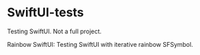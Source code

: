# SwiftUI-tests
Testing SwiftUI. Not a full project.

Rainbow SwiftUI: Testing SwiftUI with iterative rainbow SFSymbol.

